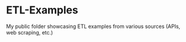 # ETL-Examples
My public folder showcasing ETL examples from various sources (APIs, web scraping, etc.)
